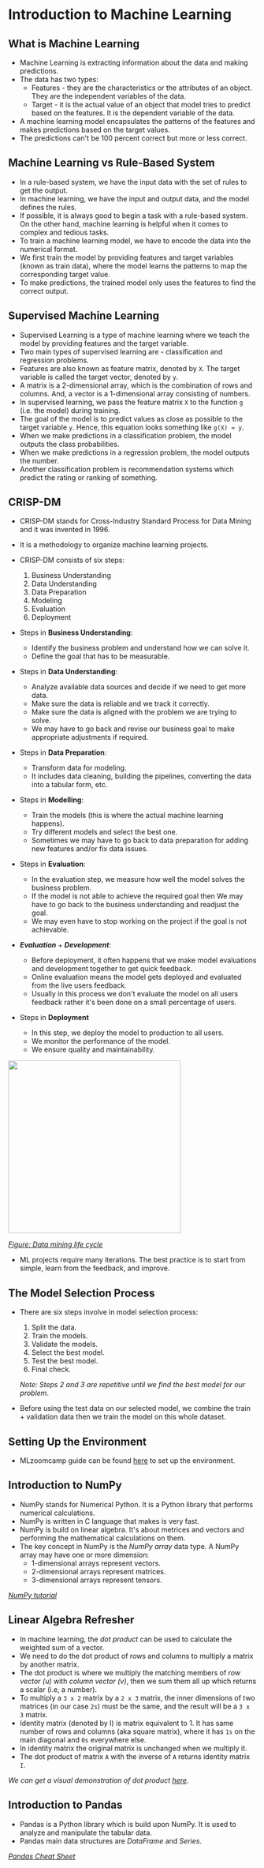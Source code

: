 # Introduction to Machine Learning

## What is Machine Learning

- Machine Learning is extracting information about the data and making predictions.
- The data has two types:
  - Features - they are the characteristics or the attributes of an object. They are the independent variables of the data.
  - Target - it is the actual value of an object that model tries to predict based on the features. It is the dependent variable of the data.
- A machine learning model encapsulates the patterns of the features and makes predictions based on the target values.
- The predictions can't be 100 percent correct but more or less correct.

## Machine Learning vs Rule-Based System

- In a rule-based system, we have the input data with the set of rules to get the output.
- In machine learning, we have the input and output data, and the model defines the rules.
- If possible, it is always good to begin a task with a rule-based system. On the other hand, machine learning is helpful when it comes to complex and tedious tasks.
- To train a machine learning model, we have to encode the data into the numerical format.
- We first train the model by providing features and target variables (known as train data), where the model learns the patterns to map the corresponding target value.
- To make predictions, the trained model only uses the features to find the correct output.

## Supervised Machine Learning

- Supervised Learning is a type of machine learning where we teach the model by providing features and the target variable.
- Two main types of supervised learning are - classification and regression problems.
- Features are also known as feature matrix, denoted by `X`. The target variable is called the target vector, denoted by `y`.
- A matrix is a 2-dimensional array, which is the combination of rows and columns. And, a vector is a 1-dimensional array consisting of numbers.
- In supervised learning, we pass the feature matrix `X` to the function `g` (i.e. the model) during training.
- The goal of the model is to predict values as close as possible to the target variable `y`. Hence, this equation looks something like `g(X) ≈ y`.
- When we make predictions in a classification problem, the model outputs the class probabilities.
- When we make predictions in a regression problem, the model outputs the number.
- Another classification problem is recommendation systems which predict the rating or ranking of something.

## CRISP-DM

- CRISP-DM stands for Cross-Industry Standard Process for Data Mining and it was invented in 1996.
- It is a methodology to organize machine learning projects.
- CRISP-DM consists of six steps:

  1. Business Understanding
  2. Data Understanding
  3. Data Preparation
  4. Modeling
  5. Evaluation
  6. Deployment

- Steps in **Business Understanding**:
  - Identify the business problem and understand how we can solve it.
  - Define the goal that has to be measurable.

- Steps in **Data Understanding**:
  - Analyze available data sources and decide if we need to get more data.
  - Make sure the data is reliable and we track it correctly.
  - Make sure the data is aligned with the problem we are trying to solve.
  - We may have to go back and revise our business goal to make appropriate adjustments if required.

- Steps in **Data Preparation**:
  - Transform data for modeling.
  - It includes data cleaning, building the pipelines, converting the data into a tabular form, etc.

- Steps in **Modelling**:
  - Train the models (this is where the actual machine learning happens).
  - Try different models and select the best one.
  - Sometimes we may have to go back to data preparation for adding new features and/or fix data issues.

- Steps in **Evaluation**:
  - In the evaluation step, we measure how well the model solves the business problem.
  - If the model is not able to achieve the required goal then We may have to go back to the business understanding and readjust the goal.
  - We may even have to stop working on the project if the goal is not achievable.

- ***Evaluation*** + ***Development***:
  - Before deployment, it often happens that we make model evaluations and development together to get quick feedback.
  - Online evaluation means the model gets deployed and evaluated from the live users feedback.
  - Usually in this process we don't evaluate the model on all users feedback rather it's been done on a small percentage of users.

- Steps in **Deployment**
  - In this step, we deploy the model to production to all users.
  - We monitor the performance of the model.
  - We ensure quality and maintainability.

<img src="https://upload.wikimedia.org/wikipedia/commons/thumb/b/b9/CRISP-DM_Process_Diagram.png/319px-CRISP-DM_Process_Diagram.png" width=350 height=350/>

*[Figure: Data mining life cycle](https://upload.wikimedia.org/wikipedia/commons/thumb/b/b9/CRISP-DM_Process_Diagram.png/319px-CRISP-DM_Process_Diagram.png)*

- ML projects require many iterations. The best practice is to start from simple, learn from the feedback, and improve.

## The Model Selection Process

- There are six steps involve in model selection process:

  1. Split the data.
  2. Train the models.
  3. Validate the models.
  4. Select the best model.
  5. Test the best model.
  6. Final check.

  *Note: Steps 2 and 3 are repetitive until we find the best model for our problem*.

- Before using the test data on our selected model, we combine the train + validation data then we train the model on this whole dataset.

## Setting Up the Environment

- MLzoomcamp guide can be found [here](https://github.com/alexeygrigorev/mlbookcamp-code/blob/master/course-zoomcamp/01-intro/06-environment.md) to set up the environment.

## Introduction to NumPy

- NumPy stands for Numerical Python. It is a Python library that performs numerical calculations.
- NumPy is written in C language that makes is very fast.
- NumPy is build on linear algebra. It's about metrices and vectors and performing the mathematical calculations on them.
- The key concept in NumPy is the *NumPy array* data type. A NumPy array may have one or more dimension:
  - 1-dimensional arrays represent vectors.
  - 2-dimensional arrays represent matrices.
  - 3-dimensional arrays represent tensors.

*[NumPy tutorial](https://mlbookcamp.com/article/numpy)*

## Linear Algebra Refresher

- In machine learning, the *dot product* can be used to calculate the weighted sum of a vector.
- We need to do the dot product of rows and columns to multiply a matrix by another matrix.
- The dot product is where we multiply the matching members of *row vector (u)* with *column vector (v)*, then we sum them all up which returns a scalar (i.e, a number).
- To multiply a `3 x 2` matrix by a `2 x 3` matrix, the inner dimensions of two matrices (in our case `2s`) must be the same, and the result will be a `3 x 3` matrix.
- Identity matrix (denoted by I) is matrix equivalent to 1. It has same number of rows and columns (aka square matrix), where it has `1s` on the main diagonal and `0s` everywhere else.
- In identity matrix the original matrix is unchanged when we multiply it.
- The dot product of matrix `A` with the inverse of `A` returns identity matrix `I`.

*We can get a visual demonstration of dot product [here](http://matrixmultiplication.xyz/)*.

## Introduction to Pandas

- Pandas is a Python library which is build upon NumPy. It is used to analyze and manipulate the tabular data.
- Pandas main data structures are *DataFrame* and *Series*.

*[Pandas Cheat Sheet](https://www.datacamp.com/cheat-sheet/pandas-cheat-sheet-for-data-science-in-python)*
